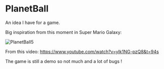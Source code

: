 # PlanetBall
An idea I have for a game.

Big inspiration from this moment in Super Mario Galaxy:

![PlanetBall5](https://user-images.githubusercontent.com/92669641/139927550-2a5d9cfc-49c1-4927-a13a-aff89f7f99e9.gif)

From this video: https://www.youtube.com/watch?v=yIk1NG-pzQ8&t=94s

The game is still a demo so not much and a lot of bugs !
